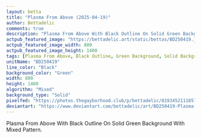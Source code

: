 ```yaml
---
layout: betta
title: "Plasma From Above (2025-04-19)"
author: Bettadelic
comments: true
description: "Plasma From Above With Black Outline On Solid Green Background With Mixed Pattern."
actpub_featured_image: "https://bettadelic.art/static/bettas/BD250419.jpg"
actpub_featured_image_width: 800
actpub_featured_image_height: 1400
tags: [Plasma From Above, Black Outline, Green Background, Solid Background Pattern, Mixed Pattern, April 2025]
unitName: "BD250419"
line_color: "Black"
background_color: "Green"
width: 800
height: 1400
algorithm: "Mixed"
background_type: "Solid"
pixelfed: "https://photos.thegayborhood.club/p/bettadelic/819345211185796508"
deviantart: "https://www.deviantart.com/bettadelic/art/BD250419-Plasma-From-Above-2025-04-19-1185186679"
---
```


Plasma From Above With Black Outline On Solid Green Background With Mixed Pattern.
